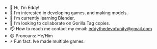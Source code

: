 - 👋 Hi, I’m Eddy!
- 👀 I’m interested in developing games, and making models.
- 🌱 I’m currently learning Blender.
- 💞️ I’m looking to collaborate on Gorilla Tag copies.
- 📫 How to reach me contact my email: eddythedevofunity@gmail.com
- 😄 Pronouns: He/Him
- ⚡ Fun fact: Ive made multiple games.
